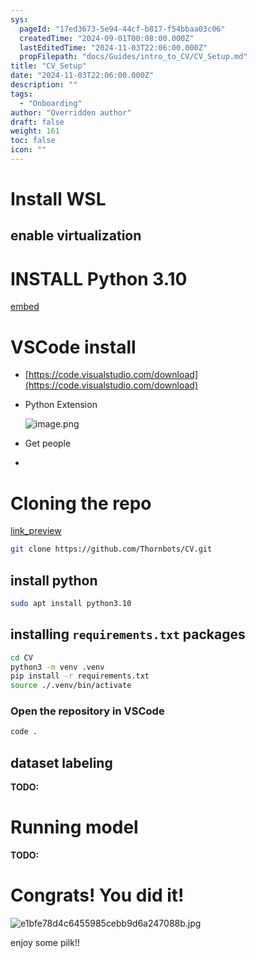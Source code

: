 ```yaml
---
sys:
  pageId: "17ed3673-5e94-44cf-b817-f54bbaa03c06"
  createdTime: "2024-09-01T00:08:00.000Z"
  lastEditedTime: "2024-11-03T22:06:00.000Z"
  propFilepath: "docs/Guides/intro_to_CV/CV_Setup.md"
title: "CV_Setup"
date: "2024-11-03T22:06:00.000Z"
description: ""
tags:
  - "Onboarding"
author: "Overridden author"
draft: false
weight: 161
toc: false
icon: ""
---
```


# Install WSL

## enable virtualization

# INSTALL Python 3.10

[embed](https://www.rose-hulman.edu/class/csse/csse132/2425a/labs/prelab1-wsl2.html)

# VSCode install

- [https://code.visualstudio.com/download](https://code.visualstudio.com/download)
- Python Extension

	![image.png](https://prod-files-secure.s3.us-west-2.amazonaws.com/d518164a-d88e-44d1-a4ee-3adb3bd8bce0/d82b6650-a5e4-4d3c-b8c9-93d817dae00e/image.png?X-Amz-Algorithm=AWS4-HMAC-SHA256&X-Amz-Content-Sha256=UNSIGNED-PAYLOAD&X-Amz-Credential=ASIAZI2LB466Y4WA4D62%2F20250525%2Fus-west-2%2Fs3%2Faws4_request&X-Amz-Date=20250525T181031Z&X-Amz-Expires=3600&X-Amz-Security-Token=IQoJb3JpZ2luX2VjEGgaCXVzLXdlc3QtMiJIMEYCIQCEm39uyaxxexZcztoYZ%2BsQGhUJGmlyLMcca8IzjaCVPwIhAJU1MZZwxeCqBuUOn%2FS4vqAqurNTrtYVB%2BbNWUEC34HAKv8DCDEQABoMNjM3NDIzMTgzODA1IgxIM90E884usdHlMhkq3ANW%2FhAwEiK5dxvIoTn%2FP1hzEbL3sbaRgkB2HUtAv0bAeXX1CXhgqe%2FM23UqrcOybbYxOSxGrehePzytvdOdm7H0EznAk58mtfrG5CxMSUuSrIiRGbmQtQqLUhRupH8wTEfKpAD08f%2FpUYHic%2BcqtfSwjtBI5A0DEvyI8uGoMh1KYB97sQ%2B87Au0mULnQoNiqgqS6ahW0ImEtJKnyGpdeV3WDJ%2BD3ngoQWUCBjukhgVTiJNcLZGU2U45h1J9oiiBYjNQNwRguvsaez8G5OS4QTCJLl%2FUBi7hf9gE7LJM9K3tHRUyYh4sSxsKA%2B6Lv%2FvvZI2LbUW1i4b6T0X2YaSwvF%2Fi0jTqtsIa58So3Beqb0UtfY%2B%2Fd5DTHQpZ486dKxV9VEPe1HrZ8jZNjMNg9hI%2BnAXZ%2F8kPJvMZtEr0%2F119tVeRo0jcw6onOEDbMIo%2FQJ7%2BoCKMiXe%2BANRSKy8AAAtjWuxxxnzg3p2BRlqGP6bG3DInUvcAirlB1qswih2AF%2F5Qv1yyAdem4G11nzXmtadA%2BCy8pRmPpT7MugoxWMue9U%2B77leAr5sFL5TIwubqYTBfX2t26UEGbFDZcr3K8PBrxyMXQK7xtoKZNBKPkuloHwI7hWZOfA9AQv6dkf6hATCl%2F8zBBjqkAYsgdEjscMyxM4A%2B0FynCizEz%2F8u1Q7lQpXDkVHtfw7d04AOUloBQ714Qj%2BsoO4T8xHWl5C57k9SGc5rK9cVy%2FR8rhIrABVCO026n3rrMBRMO4dkEcpkZFwk2woJBFgHVBwpyrk3y2Emy6jpcb%2BTSDwz7%2BI3sFsZVkBQw3BYAzQc02pWgIvDHYnsMZryjR1cqa9BuwNe7NOAgnbNJWvp9dsg%2FUCR&X-Amz-Signature=3b85c590e43ce1f26d2bdeb5975221d53777ac694dcfcff1c0a32f71f325bd14&X-Amz-SignedHeaders=host&x-id=GetObject)
- Get people
- 

# Cloning the repo

[link_preview](https://github.com/Thornbots/CV/)

```bash
git clone https://github.com/Thornbots/CV.git
```

## install python

```bash
sudo apt install python3.10
```

## installing `requirements.txt` packages

```bash
cd CV
python3 -m venv .venv
pip install -r requirements.txt
source ./.venv/bin/activate
```

### Open the repository in VSCode

```bash
code .
```

## dataset labeling  

**TODO:**

# Running model

**TODO:**

# Congrats! You did it!

![e1bfe78d4c6455985cebb9d6a247088b.jpg](https://prod-files-secure.s3.us-west-2.amazonaws.com/d518164a-d88e-44d1-a4ee-3adb3bd8bce0/7d1ce04e-65d6-40c8-814d-754280e9515a/e1bfe78d4c6455985cebb9d6a247088b.jpg?X-Amz-Algorithm=AWS4-HMAC-SHA256&X-Amz-Content-Sha256=UNSIGNED-PAYLOAD&X-Amz-Credential=ASIAZI2LB466WMSKW5OA%2F20250525%2Fus-west-2%2Fs3%2Faws4_request&X-Amz-Date=20250525T181030Z&X-Amz-Expires=3600&X-Amz-Security-Token=IQoJb3JpZ2luX2VjEGgaCXVzLXdlc3QtMiJIMEYCIQCTWqsEyeX2NEHhe3ZEiajvoPIAUAd4ym7ca%2Bf3KP1kYAIhAIUKbaZrdrvSSDLVapLqwuZwopQ2a5%2B0XqPxYJl7OMJDKv8DCDEQABoMNjM3NDIzMTgzODA1IgwVeJgkxdBAIla6C3Aq3ANMqSsIgfLxBU3mU5oXfcMnDlwThzC37ady3U3DkGHd9SCmlsVWOCcWp06hLiqcvoywSM8%2F3i9%2FrQwXIAQKjyxfgEJLh%2FxmVmHv3Ofly66xb23IHY872juMrzkxfuVDYYo8TJRquPxK72R2V4FC%2FW5DnUZWAMYvNNySllqLx49h6QLlbJuMzdrtNlvJfzWMrwHrhy4P6OlZz%2Bfigr53NWdqyAEkrCogkqzGpYJ56czPNWl1Awjt16BWUDLvrQt%2Bc8FAuVb%2FxQmWcmkp%2BPA1qH2ycHDgikZ%2FvpXPiVfI3XBbLfFqUOUgFGUBVAWEWixqdsLuYVpjKGFPe%2BDpKnsfdgM8whe1OMvyziwSa%2BsEBW%2F7%2FPfAGHfg%2FufKHVcohdJvsw9ZU1K9t4tmWDln9otrvdLbB4UxHjN%2FH3DcaEF4WbD8R1ZcCFvgWbjMMEhgfOuFFMj23IFY48nZsaZyH%2BKn6tdronfxtR0Hf8bpHY1gYduHyJKzaGUOqjZKhwg1kgqDbry%2FVqCNYI1Wf4tRpjV2IEB7xaVrD3OsMravYC5Y9uA7Q%2Fk%2Bi2%2BHsqJaScvbxRxcWhSusikIO3FZAqGNgMfyT%2BGHQ9emtIiXeB9T%2Fgo%2FLVN8QybRybW9FO1HfTti7zDk%2F8zBBjqkAW0wIEAKJOxo7x5NiS%2FxBj%2FjuDpG4ttlV7BKhWqOoRE62XQEqIZBO%2B1SNlxk6jaTtzCU8WihYoqf%2B%2B8DWK7fKnwZTdEJTRktOmdI0VCx90dcLGf73MSxL5YhZDNa%2Bp57RYu8QxlUZ7zyg%2Fga5XdfUNvFpM0pPKmNJRNQ1nNsHGVEd3Cz2SvoiL1ubov3ees0F8NiXZp095Ci6Bo6ktzO7Q3RxI1q&X-Amz-Signature=9532329237e7cce8386eecb6cda00994179f1259605a2c59b833ac9bab88ecc9&X-Amz-SignedHeaders=host&x-id=GetObject)

enjoy some pilk!!
